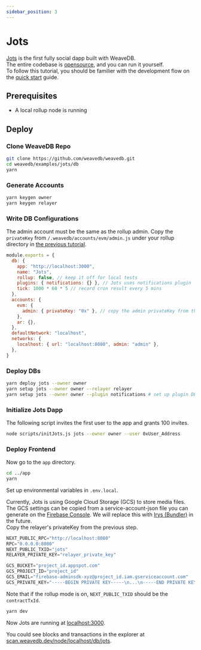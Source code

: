 ```yaml
---
sidebar_position: 3
---
```


# Jots

[Jots](https://jots.social) is the first fully social dapp built with WeaveDB.  
The entire codebase is [opensource](https://github.com/weavedb/weavedb/tree/master/examples/jots), and you can run it yourself.  
To follow this tutorial, you should be familier with the development flow on the [quick start](/docs/get-started/quick-start) guide.

## Prerequisites

- A local rollup node is running

## Deploy

### Clone WeaveDB Repo

```bash
git clone https://github.com/weavedb/weavedb.git
cd weavedb/examples/jots/db
yarn
```

### Generate Accounts

```bash
yarn keygen owner
yarn keygen relayer
```

### Write DB Configurations

The admin account must be the same as the rollup admin. Copy the `privateKey` from `/.weavedb/accounts/evm/admin.js` under your rollup directory in [the previous tutorial](/docs/get-started/quick-start#generate-test-accounts).

```js title="/weavedb.config.js"
module.exports = {
  db: {
    app: "http://localhost:3000",
    name: "Jots",
    rollup: false, // keep it off for local tests
    plugins: { notifications: {} }, // Jots uses notifications plugin
	tick: 1000 * 60 * 5 // record cron result every 5 mins
  },
  accounts: {
    evm: {
      admin: { privateKey: "0x" }, // copy the admin privateKey from the previous tutorial
    },
    ar: {},
  },
  defaultNetwork: "localhost",
  networks: {
    localhost: { url: "localhost:8080", admin: "admin" },
  },
}
```

### Deploy DBs

```bash
yarn deploy jots --owner owner
yarn setup jots --owner owner --relayer relayer
yarn setup jots --owner owner --plugin notifications # set up plugin DB
```

### Initialize Jots Dapp

The following script invites the first user to the app and grants 100 invites.
```bash
node scripts/initJots.js jots --owner owner --user 0xUser_Address
```

### Deploy Frontend

Now go to the `app` directory.

```bash
cd ../app
yarn
```

Set up environmental variables in `.env.local`.

Currently, Jots is using Google Cloud Storage (GCS) to store media files. The GCS settings can be copied from a service-account-json file you can generate on the [Firebase Console](https://console.firebase.google.com).
We will replace this with [Irys (Bundler)](https://irys.xyz/) in the future.  
Copy the relayer's privateKey from the previous step.

```js title="/.env.local"
NEXT_PUBLIC_RPC="http://localhost:8080"
RPC="0.0.0.0:8080"
NEXT_PUBLIC_TXID="jots"
RELAYER_PRIVATE_KEY="relayer_private_key"

GCS_BUCKET="project_id.appspot.com"
GCS_PROJECT_ID="project_id"
GCS_EMAIL="firebase-adminsdk-xyz@project_id.iam.gserviceaccount.com"
GCS_PRIVATE_KEY="-----BEGIN PRIVATE KEY-----\n...\n-----END PRIVATE KEY-----\n"
```
Note that if the rollup mode is on, `NEXT_PUBLIC_TXID` should be the `contractTxId`.

```bash
yarn dev
```
Now Jots are running at [localhost:3000](http://localhost:3000).

You could see blocks and transactions in the explorer at [scan.weavedb.dev/node/localhost/db/jots](https://scan.weavedb.dev/node/localhost/db/jots).

